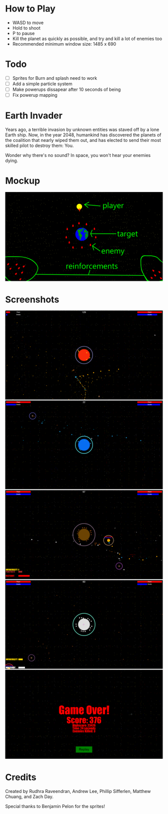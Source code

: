 How to Play
=======
* WASD to move
* Hold to shoot
* P to pause
* Kill the planet as quickly as possible, and try and kill a lot of enemies too
* Recommended minimum window size: 1485 x 690

Todo
=====
- [ ] Sprites for Burn and splash need to work
- [ ] Add a simple particle system
- [ ] Make powerups dissapear after 10 seconds of being
- [ ] Fix powerup mapping

Earth Invader
=====

Years ago, a terrible invasion by unknown entities was staved off by a lone Earth ship. Now, in the year 2048, humankind has discovered the planets of the coalition that nearly wiped them out, and has elected to send their most skilled pilot to destroy them: You. 

Wonder why there's no sound? In space, you won't hear your enemies dying.

Mockup
=====

![mockup](mockup.png)

Screenshots
=====
![1](1.png)
![2](2.png)
![3](3.png)
![4](4.png)
![5](5.png)

Credits
=========

Created by Rudhra Raveendran, Andrew Lee, Phillip Sifferlen, Matthew Chuang, and Zach Day.

Special thanks to Benjamin Pelon for the sprites!
